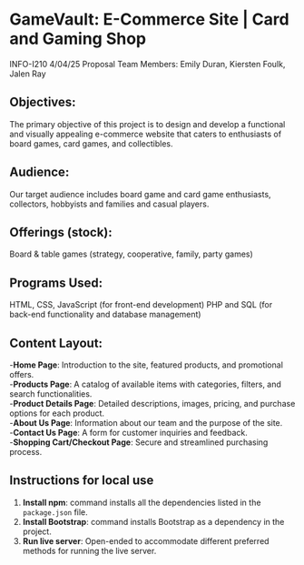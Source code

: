 # GameVault: E-Commerce Site | Card and Gaming Shop

INFO-I210
4/04/25
Proposal
Team Members: Emily Duran, Kiersten Foulk, Jalen Ray

## Objectives:
The primary objective of this project is to design and develop a functional and visually appealing e-commerce website that caters to enthusiasts of board games, card games, and collectibles.

## Audience:
Our target audience includes board game and card game enthusiasts, collectors, hobbyists and families and casual players.

## Offerings (stock):
Board & table games (strategy, cooperative, family, party games)

## Programs Used:
HTML, CSS, JavaScript (for front-end development)
PHP and SQL (for back-end functionality and database management)

## Content Layout: 
-**Home Page**: Introduction to the site, featured products, and promotional offers.  
-**Products Page**: A catalog of available items with categories, filters, and search functionalities.  
-**Product Details Page**: Detailed descriptions, images, pricing, and purchase options for each product.  
-**About Us Page**: Information about our team and the purpose of the site.  
-**Contact Us Page**: A form for customer inquiries and feedback.  
-**Shopping Cart/Checkout Page**: Secure and streamlined purchasing process.

##  Instructions for local use
1. **Install npm**: command installs all the dependencies listed in the `package.json` file.
2. **Install Bootstrap**: command installs Bootstrap as a dependency in the project.
3. **Run live server**: Open-ended to accommodate different preferred methods for running the live server.
